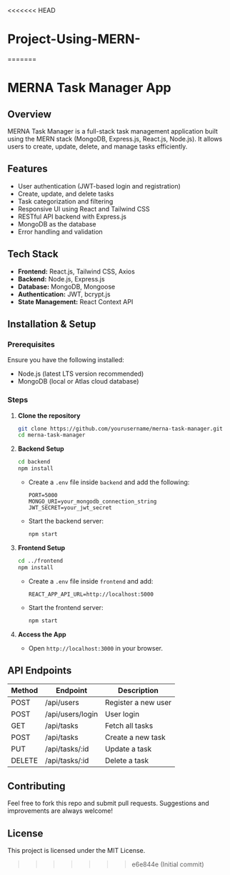 <<<<<<< HEAD
# Project-Using-MERN-
=======
# MERNA Task Manager App

## Overview
MERNA Task Manager is a full-stack task management application built using the MERN stack (MongoDB, Express.js, React.js, Node.js). It allows users to create, update, delete, and manage tasks efficiently.

## Features
- User authentication (JWT-based login and registration)
- Create, update, and delete tasks
- Task categorization and filtering
- Responsive UI using React and Tailwind CSS
- RESTful API backend with Express.js
- MongoDB as the database
- Error handling and validation

## Tech Stack
- **Frontend:** React.js, Tailwind CSS, Axios
- **Backend:** Node.js, Express.js
- **Database:** MongoDB, Mongoose
- **Authentication:** JWT, bcrypt.js
- **State Management:** React Context API

## Installation & Setup

### Prerequisites
Ensure you have the following installed:
- Node.js (latest LTS version recommended)
- MongoDB (local or Atlas cloud database)

### Steps
1. **Clone the repository**
   ```sh
   git clone https://github.com/yourusername/merna-task-manager.git
   cd merna-task-manager
   ```

2. **Backend Setup**
   ```sh
   cd backend
   npm install
   ```
   - Create a `.env` file inside `backend` and add the following:
     ```env
     PORT=5000
     MONGO_URI=your_mongodb_connection_string
     JWT_SECRET=your_jwt_secret
     ```
   - Start the backend server:
     ```sh
     npm start
     ```

3. **Frontend Setup**
   ```sh
   cd ../frontend
   npm install
   ```
   - Create a `.env` file inside `frontend` and add:
     ```env
     REACT_APP_API_URL=http://localhost:5000
     ```
   - Start the frontend server:
     ```sh
     npm start
     ```

4. **Access the App**
   - Open `http://localhost:3000` in your browser.

## API Endpoints
| Method | Endpoint       | Description               |
|--------|---------------|---------------------------|
| POST   | /api/users    | Register a new user       |
| POST   | /api/users/login | User login             |
| GET    | /api/tasks    | Fetch all tasks          |
| POST   | /api/tasks    | Create a new task        |
| PUT    | /api/tasks/:id | Update a task           |
| DELETE | /api/tasks/:id | Delete a task           |

## Contributing
Feel free to fork this repo and submit pull requests. Suggestions and improvements are always welcome!

## License
This project is licensed under the MIT License.
>>>>>>> e6e844e (Initial commit)
